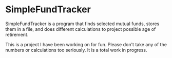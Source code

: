 SimpleFundTracker
=================

SimpleFundTracker is a program that finds selected mutual funds, stores them in a file, and does different calculations to project possible age of retirement.

This is a project I have been working on for fun. Please don't take any of the numbers or calculations too seriously. It is a total work in progress.
